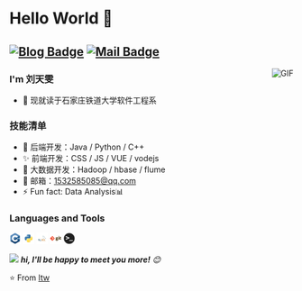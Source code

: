 # Hello World 👋
[![Blog Badge](https://img.shields.io/badge/blog-25k%20pageview-brightgreen)](https://www.cnblogs.com/ltw222/) [![Mail Badge](https://img.shields.io/badge/-haoruileee@gmail.com-c14438?style=flat-square&logo=Gmail&logoColor=white&link=mailto:haoruileee@gmail.com)](https://mail.qq.com/cgi-bin/frame_html?sid=v8IkvNiodSwFH0Qn&r=f0ffe8e8bf460b4e7439bce2f8b0bcc7&lang=zh)
---
<img align="right" alt="GIF" src="https://raw.githubusercontent.com/haoruilee/haoruilee/master/pic/pusheencode.gif" />

### I'm 刘天雯

- 🔭 现就读于石家庄铁道大学软件工程系
### 技能清单
- 🌱 后端开发：Java / Python / C++
- ✨ 前端开发：CSS / JS / VUE / vodejs
- 🚀 大数据开发：Hadoop / hbase / flume
- 💬 邮箱：1532585085@qq.com
- ⚡ Fun fact: Data Analysis📊

### Languages and Tools

<code><img height="20" src="https://raw.githubusercontent.com/github/explore/80688e429a7d4ef2fca1e82350fe8e3517d3494d/topics/cpp/cpp.png"></code>
<code><img height="20" src="https://raw.githubusercontent.com/github/explore/80688e429a7d4ef2fca1e82350fe8e3517d3494d/topics/python/python.png"></code>
<code><img height="20" src="https://raw.githubusercontent.com/github/explore/80688e429a7d4ef2fca1e82350fe8e3517d3494d/topics/mysql/mysql.png"></code>
<code><img height="20" src="https://raw.githubusercontent.com/github/explore/80688e429a7d4ef2fca1e82350fe8e3517d3494d/topics/git/git.png"></code>
<code><img height="20" src="https://raw.githubusercontent.com/github/explore/80688e429a7d4ef2fca1e82350fe8e3517d3494d/topics/terminal/terminal.png"></code>


<img src="https://media.giphy.com/media/LnQjpWaON8nhr21vNW/giphy.gif" width="60"> <em><b>hi, I'll be happy to meet you more!</b> 😊</em>



⭐️ From [ltw](https://github.com/ltw222)
